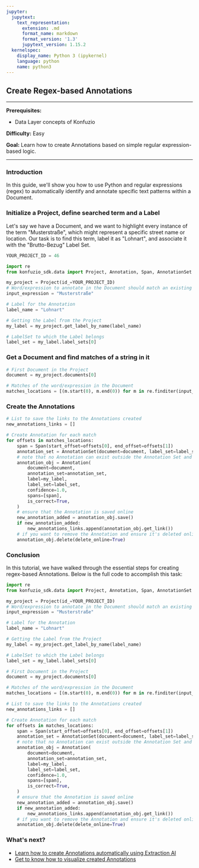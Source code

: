 ```yaml
---
jupyter:
  jupytext:
    text_representation:
      extension: .md
      format_name: markdown
      format_version: '1.3'
      jupytext_version: 1.15.2
  kernelspec:
    display_name: Python 3 (ipykernel)
    language: python
    name: python3
---
```


## Create Regex-based Annotations

---

**Prerequisites:** 

- Data Layer concepts of Konfuzio

**Difficulty:** Easy

**Goal:** Learn how to create Annotations based on simple regular expression-based logic.

---

### Introduction

In this guide, we'll show you how to use Python and regular expressions (regex) to automatically identify and annotate specific text patterns within a Document. 

### Initialize a Project, define searched term and a Label

Let's say we have a Document, and we want to highlight every instance of the term "Musterstraße", which might represent a specific street name or location. Our task is to find this term, label it as "Lohnart", and associate it with the "Brutto-Bezug" Label Set.

```python editable=true slideshow={"slide_type": ""} tags=["remove-cell"] vscode={"languageId": "plaintext"}
YOUR_PROJECT_ID = 46
```

```python editable=true slideshow={"slide_type": ""} tags=["remove-output"] vscode={"languageId": "plaintext"}
import re
from konfuzio_sdk.data import Project, Annotation, Span, AnnotationSet

my_project = Project(id_=YOUR_PROJECT_ID)
# Word/expression to annotate in the Document should match an existing one in your Document
input_expression = "Musterstraße"

# Label for the Annotation
label_name = "Lohnart"

# Getting the Label from the Project
my_label = my_project.get_label_by_name(label_name)

# LabelSet to which the Label belongs
label_set = my_label.label_sets[0]
```

### Get a Document and find matches of a string in it

```python editable=true slideshow={"slide_type": ""}
# First Document in the Project
document = my_project.documents[0]

# Matches of the word/expression in the Document
matches_locations = [(m.start(0), m.end(0)) for m in re.finditer(input_expression, document.text)]
```

### Create the Annotations

```python editable=true slideshow={"slide_type": ""}
# List to save the links to the Annotations created
new_annotations_links = []

# Create Annotation for each match
for offsets in matches_locations:
    span = Span(start_offset=offsets[0], end_offset=offsets[1])
    annotation_set = AnnotationSet(document=document, label_set=label_set)
    # note that no Annotation can exist outside the Annotation Set and every Annotation Set has to contain at least one Annotation
    annotation_obj = Annotation(
        document=document,
        annotation_set=annotation_set,
        label=my_label,
        label_set=label_set,
        confidence=1.0,
        spans=[span],
        is_correct=True,
    )
    # ensure that the Annotation is saved online
    new_annotation_added = annotation_obj.save()
    if new_annotation_added:
        new_annotations_links.append(annotation_obj.get_link())
    # if you want to remove the Annotation and ensure it's deleted online, you can use the following:
    annotation_obj.delete(delete_online=True)
```

### Conclusion
In this tutorial, we have walked through the essential steps for creating regex-based Annotations. Below is the full code to accomplish this task:

```python editable=true slideshow={"slide_type": ""} tags=["skip-execution", "skip-nbeval"] vscode={"languageId": "plaintext"}
import re
from konfuzio_sdk.data import Project, Annotation, Span, AnnotationSet

my_project = Project(id_=YOUR_PROJECT_ID)
# Word/expression to annotate in the Document should match an existing one in your Document
input_expression = "Musterstraße"

# Label for the Annotation
label_name = "Lohnart"

# Getting the Label from the Project
my_label = my_project.get_label_by_name(label_name)

# LabelSet to which the Label belongs
label_set = my_label.label_sets[0]

# First Document in the Project
document = my_project.documents[0]

# Matches of the word/expression in the Document
matches_locations = [(m.start(0), m.end(0)) for m in re.finditer(input_expression, document.text)]

# List to save the links to the Annotations created
new_annotations_links = []

# Create Annotation for each match
for offsets in matches_locations:
    span = Span(start_offset=offsets[0], end_offset=offsets[1])
    annotation_set = AnnotationSet(document=document, label_set=label_set)
    # note that no Annotation can exist outside the Annotation Set and every Annotation Set has to contain at least one Annotation
    annotation_obj = Annotation(
        document=document,
        annotation_set=annotation_set,
        label=my_label,
        label_set=label_set,
        confidence=1.0,
        spans=[span],
        is_correct=True,
    )
    # ensure that the Annotation is saved online
    new_annotation_added = annotation_obj.save()
    if new_annotation_added:
        new_annotations_links.append(annotation_obj.get_link())
    # if you want to remove the Annotation and ensure it's deleted online, you can use the following:
    annotation_obj.delete(delete_online=True)
```

### What's next?

- [Learn how to create Annotations automatically using Extraction AI](https://dev.konfuzio.com/sdk/tutorials/information_extraction/index.html)
- [Get to know how to visualize created Annotations](https://dev.konfuzio.com//sdk/explanations.html#coordinates-system)